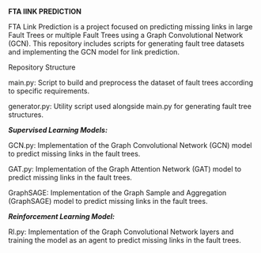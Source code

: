 **FTA lINK PREDICTION**

FTA Link Prediction is a project focused on predicting missing links in large Fault Trees or multiple Fault Trees using a Graph Convolutional Network (GCN). 
This repository includes scripts for generating fault tree datasets and implementing the GCN model for link prediction.

Repository Structure

main.py: Script to build and preprocess the dataset of fault trees according to specific requirements.

generator.py: Utility script used alongside main.py for generating fault tree structures.

_**Supervised Learning Models:**_

GCN.py: Implementation of the Graph Convolutional Network (GCN) model to predict missing links in the fault trees. 

GAT.py: Implementation of the Graph Attention Network (GAT) model to predict missing links in the fault trees.

GraphSAGE: Implementation of the Graph Sample and Aggregation (GraphSAGE) model to predict missing links in the fault trees.

_**Reinforcement Learning Model:**_

Rl.py: Implementation of the Graph Convolutional Network layers and training the model as an agent to predict missing links in the fault trees. 
